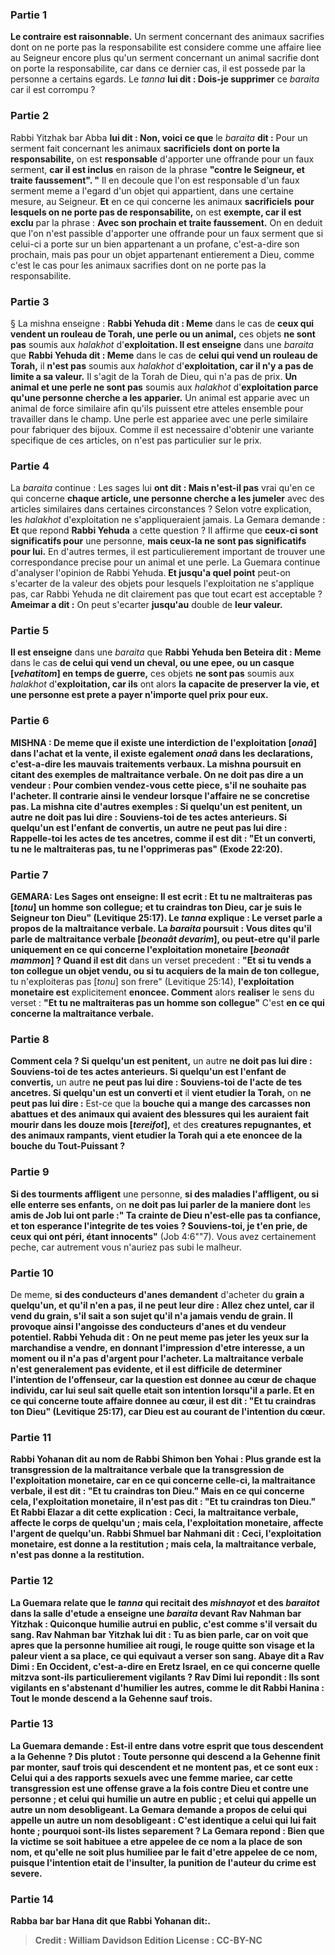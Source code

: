 
### Partie 1
<b>Le contraire est raisonnable.</b> Un serment concernant des animaux sacrifies dont on ne porte pas la responsabilite est considere comme une affaire liee au Seigneur encore plus qu'un serment concernant un animal sacrifie dont on porte la responsabilite, car dans ce dernier cas, il est possede par la personne a certains egards. Le <i>tanna</i> <b>lui dit : Dois-je supprimer</b> ce <i>baraita</i> car il est corrompu ?

### Partie 2
Rabbi Yitzhak bar Abba <b>lui dit : Non, voici ce que</b> le <i>baraita</i> <b>dit :</b> Pour un serment fait concernant les animaux <b>sacrificiels</b> <b>dont on porte la responsabilite,</b> on est <b>responsable</b> d'apporter une offrande pour un faux serment, <b>car il est inclus</b> en raison de la phrase <b>"contre le Seigneur, et traite faussement". "</b> Il en decoule que l'on est responsable d'un faux serment meme a l'egard d'un objet qui appartient, dans une certaine mesure, au Seigneur. <b>Et</b> en ce qui concerne les animaux <b>sacrificiels</b> <b>pour lesquels on ne porte pas de responsabilite,</b> on est <b>exempte, car il est exclu</b> par la phrase : <b>Avec son prochain et traite faussement.</b> On en deduit que l'on n'est passible d'apporter une offrande pour un faux serment que si celui-ci a porte sur un bien appartenant a un profane, c'est-a-dire son prochain, mais pas pour un objet appartenant entierement a Dieu, comme c'est le cas pour les animaux sacrifies dont on ne porte pas la responsabilite.

### Partie 3
§ La mishna enseigne : <b>Rabbi Yehuda dit : Meme</b> dans le cas de <b>ceux qui vendent un rouleau de Torah, une perle ou un animal,</b> ces objets <b>ne sont pas</b> soumis aux <i>halakhot</i> d'<b>exploitation. Il est enseigne</b> dans une <i>baraita</i> que <b>Rabbi Yehuda dit : Meme</b> dans le cas de <b>celui qui vend un rouleau de Torah,</b> il <b>n'est pas</b> soumis aux <i>halakhot</i> d'<b>exploitation, car il n'y a pas de limite a sa valeur.</b> Il s'agit de la Torah de Dieu, qui n'a pas de prix. <b>Un animal et une perle ne sont pas</b> soumis aux <i>halakhot</i> d'<b>exploitation parce qu'une personne cherche a les apparier.</b> Un animal est apparie avec un animal de force similaire afin qu'ils puissent etre atteles ensemble pour travailler dans le champ. Une perle est appariee avec une perle similaire pour fabriquer des bijoux. Comme il est necessaire d'obtenir une variante specifique de ces articles, on n'est pas particulier sur le prix.

### Partie 4
La <i>baraita</i> continue : Les sages lui <b>ont dit : Mais n'est-il pas</b> vrai qu'en ce qui concerne <b>chaque article, une personne cherche a les jumeler</b> avec des articles similaires dans certaines circonstances ? Selon votre explication, les <i>halakhot</i> d'exploitation ne s'appliqueraient jamais. La Gemara demande : <b>Et</b> que repond <b>Rabbi Yehuda</b> a cette question ? Il affirme que <b>ceux-ci sont significatifs pour</b> une personne, <b>mais ceux-la ne sont pas significatifs pour lui.</b> En d'autres termes, il est particulierement important de trouver une correspondance precise pour un animal et une perle. La Guemara continue d'analyser l'opinion de Rabbi Yehuda. <b>Et jusqu'a quel point</b> peut-on s'ecarter de la valeur des objets pour lesquels l'exploitation ne s'applique pas, car Rabbi Yehuda ne dit clairement pas que tout ecart est acceptable ? <b>Ameimar a dit :</b> On peut s'ecarter <b>jusqu'au</b> double de <b>leur valeur.</b>

### Partie 5
<b>Il est enseigne</b> dans une <i>baraita</i> que <b>Rabbi Yehuda ben Beteira dit : Meme</b> dans le cas <b>de celui qui vend un cheval, ou une epee, ou un casque [<i>vehatitom</i>] en temps de guerre,</b> ces objets <b>ne sont pas</b> soumis aux <i>halakhot</i> d'<b>exploitation, car ils</b> ont alors <b>la capacite de preserver la <b>vie,</b> et une personne est prete a payer n'importe quel prix pour eux.

### Partie 6
<strong>MISHNA :</strong> <b>De meme que</b> il existe une interdiction de l'<b>exploitation [<i>onaâ</i>] dans l'achat et la vente, il existe egalement <i>onaâ</i> dans les declarations,</b> c'est-a-dire les mauvais traitements verbaux. La mishna poursuit en citant des exemples de maltraitance verbale. <b>On ne doit pas dire a</b> un vendeur : <b>Pour combien</b> vendez-vous <b>cette piece, s'il ne souhaite pas l'acheter</b>. Il contrarie ainsi le vendeur lorsque l'affaire ne se concretise pas. La mishna cite d'autres exemples : <b>Si quelqu'un est penitent,</b> un autre <b>ne doit pas lui dire : Souviens-toi de tes actes anterieurs. Si quelqu'un est l'enfant de convertis,</b> un autre <b>ne peut pas lui dire : Rappelle-toi les actes de tes ancetres, comme il est dit : "Et un converti, tu ne le maltraiteras pas, tu ne l'opprimeras pas"</b> (Exode 22:20).

### Partie 7
<strong>GEMARA:</strong> <b>Les Sages ont enseigne:</b> Il est ecrit : <b>Et tu ne maltraiteras pas [<i>tonu</i>] un homme son collegue;</b> et tu craindras ton Dieu, car je suis le Seigneur ton Dieu" (Levitique 25:17). Le <i>tanna</i> explique : <b>Le verset parle a propos de la maltraitance verbale.</b> La <i>baraita</i> poursuit : <b>Vous dites</b> qu'il parle de <b>maltraitance verbale [<i>beonaât devarim</i>], ou</b> peut-etre <b>qu'il parle</b> uniquement en ce qui concerne l'exploitation monetaire [<i>beonaât mammon</i>] ? Quand il est dit</b> dans un verset precedent : <b>"Et si tu vends a ton collegue un objet vendu, ou si tu acquiers de la main de ton collegue,</b> tu n'exploiteras pas [<i>tonu</i>] son frere" (Levitique 25:14), <b>l'exploitation monetaire est</b> explicitement <b>enoncee. Comment</b> alors <b>realiser</b> le sens du verset : <b>"Et tu ne maltraiteras pas un homme son collegue"</b> C'est <b>en ce qui concerne la maltraitance verbale.</b>

### Partie 8
<b>Comment cela ? Si quelqu'un est penitent,</b> un autre <b>ne doit pas lui dire : Souviens-toi de tes actes anterieurs. Si quelqu'un est l'enfant de convertis,</b> un autre <b>ne peut pas lui dire : Souviens-toi de l'acte de tes ancetres. Si quelqu'un est un converti et</b> il <b>vient etudier la Torah,</b> on <b>ne peut pas lui dire :</b> Est-ce que la <b>bouche qui a mange des carcasses non abattues et des animaux qui avaient des blessures qui les auraient fait mourir dans les douze mois [<i>tereifot</i>],</b> et des <b>creatures repugnantes, et des animaux rampants, vient etudier la Torah qui a ete enoncee de la bouche du Tout-Puissant ?</b>

### Partie 9
<b>Si des tourments affligent</b> une personne, <b>si des maladies l'affligent, ou si elle enterre ses enfants,</b> on <b>ne doit pas lui parler de la maniere dont</b> les <b>amis de Job lui ont parle :" Ta crainte de Dieu n'est-elle pas ta confiance, et ton esperance l'integrite de tes voies ? Souviens-toi, je t'en prie, de ceux qui ont péri, étant innocents"</b> (Job 4:6""7). Vous avez certainement peche, car autrement vous n'auriez pas subi le malheur.

### Partie 10
De meme, <b>si des conducteurs d'anes demandent</b> d'acheter du <b>grain a quelqu'un, et qu'il n'en a pas, <b>il ne peut leur dire : Allez chez untel, car il vend du grain, s'il sait a son sujet qu'il n'a jamais vendu</b> de grain. Il provoque ainsi l'angoisse des conducteurs d'anes et du vendeur potentiel. <b>Rabbi Yehuda dit : On ne peut meme pas jeter les yeux sur la marchandise</b> a vendre, en donnant l'impression d'etre interesse, <b>a un moment ou il n'a pas d'argent</b> pour l'acheter. La maltraitance verbale n'est generalement pas evidente, et il est difficile de determiner l'intention de l'offenseur, <b>car la question est donnee au cœur</b> de chaque individu, car lui seul sait quelle etait son intention lorsqu'il a parle. <b>Et en ce qui concerne toute affaire donnee au cœur, il est dit : "Et tu craindras ton Dieu"</b> (Levitique 25:17), car Dieu est au courant de l'intention du cœur.

### Partie 11
<b>Rabbi Yohanan dit au nom de Rabbi Shimon ben Yohai : Plus grande est</b> la transgression de la <b>maltraitance verbale que</b> la transgression de l'<b>exploitation monetaire, car en ce qui concerne celle-ci,</b> la maltraitance verbale, <b>il est dit : "Et tu craindras ton Dieu." Mais en ce qui concerne cela,</b> l'exploitation monetaire, <b>il n'est pas dit : "Et tu craindras ton Dieu." Et Rabbi Elazar a dit</b> cette explication : <b>Ceci,</b> la maltraitance verbale, affecte <b>le corps de quelqu'un ; mais cela,</b> l'exploitation monetaire, affecte <b>l'argent de quelqu'un. Rabbi Shmuel bar Nahmani dit : Ceci,</b> l'exploitation monetaire, <b>est donne a la restitution ; mais cela,</b> la maltraitance verbale, <b>n'est pas donne a la restitution.</b>

### Partie 12
La Guemara relate que <b>le <i>tanna</i></b> qui recitait des <i>mishnayot</i> et des <i>baraitot</i> dans la salle d'etude <b>a enseigne</b> une <i>baraita</i> <b>devant Rav Nahman bar Yitzhak : Quiconque humilie autrui en public, c'est comme s'il versait du sang.</b> Rav Nahman bar Yitzhak lui <b>dit : Tu as bien parle, car on voit que</b> apres que la personne humiliee ait rougi, <b>le rouge quitte</b> son visage <b>et la paleur vient</b> a sa place, ce qui equivaut a verser son sang. <b>Abaye dit a Rav Dimi : En Occident,</b> c'est-a-dire en Eretz Israel, <b>en ce qui concerne quelle</b> mitzva <b>sont-ils</b> particulierement <b>vigilants ? </b> Rav Dimi lui <b>repondit : </b> Ils sont vigilants <b>en</b> s'abstenant d'<b>humilier</b> les autres, <b>comme le dit Rabbi Hanina : Tout le monde descend a la Gehenne sauf trois.</b>

### Partie 13
La Guemara demande : <b>Est-il entre dans votre esprit</b> que <b>tous</b> descendent a la Gehenne ? <b>Dis plutot : Toute personne qui descend a la Gehenne</b> finit par <b>monter, sauf trois qui descendent et ne montent pas, et ce sont eux : Celui qui a des rapports sexuels avec une femme mariee,</b> car cette transgression est une offense grave a la fois contre Dieu et contre une personne ; <b>et celui qui humilie un autre en public ; et celui qui appelle</b> un autre <b>un nom desobligeant.</b> La Gemara demande a propos de <b>celui qui appelle</b> un autre un nom desobligeant : <b>C'est</b> identique a <b>celui qui lui fait honte</b> ; pourquoi sont-ils listes separement ? La Gemara repond : <b>Bien que</b> la victime se soit <b>habituee</b> a etre appelee de ce nom <b>a la place de <b>son nom,</b> et qu'elle ne soit plus humiliee par le fait d'etre appelee de ce nom, puisque l'intention etait de l'insulter, la punition de l'auteur du crime est severe.

### Partie 14
<b>Rabba bar bar Hana dit</b> que <b>Rabbi Yohanan dit:</b>.

>Credit : William Davidson Edition
>License : CC-BY-NC